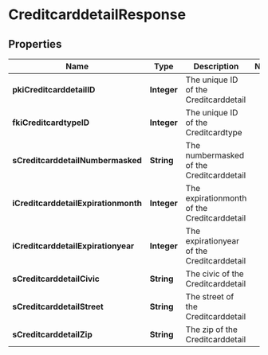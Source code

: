 

# CreditcarddetailResponse

## Properties

Name | Type | Description | Notes
------------ | ------------- | ------------- | -------------
**pkiCreditcarddetailID** | **Integer** | The unique ID of the Creditcarddetail | 
**fkiCreditcardtypeID** | **Integer** | The unique ID of the Creditcardtype | 
**sCreditcarddetailNumbermasked** | **String** | The numbermasked of the Creditcarddetail | 
**iCreditcarddetailExpirationmonth** | **Integer** | The expirationmonth of the Creditcarddetail | 
**iCreditcarddetailExpirationyear** | **Integer** | The expirationyear of the Creditcarddetail | 
**sCreditcarddetailCivic** | **String** | The civic of the Creditcarddetail | 
**sCreditcarddetailStreet** | **String** | The street of the Creditcarddetail | 
**sCreditcarddetailZip** | **String** | The zip of the Creditcarddetail | 




